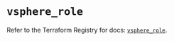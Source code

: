 # `vsphere_role`

Refer to the Terraform Registry for docs: [`vsphere_role`](https://registry.terraform.io/providers/hashicorp/vsphere/2.12.0/docs/resources/role).
